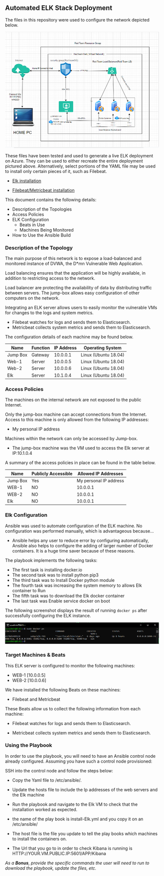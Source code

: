 ## Automated ELK Stack Deployment

The files in this repository were used to configure the network depicted below.

![](Diagrams/Network-Diagram.png)

These files have been tested and used to generate a live ELK deployment on Azure. They can be used to either recreate the entire deployment pictured above. Alternatively, select portions of the YAML file may be used to install only certain pieces of it, such as Filebeat.

  - [Elk installation]( https://github.com/Nikkighadimi/ELK--project/blob/main/ansible/install-Elk.yml.txt#L1)
  
  - [Filebeat/Metricbeat installation]( https://github.com/Nikkighadimi/ELK--project/blob/main/ansible/Filebeat-Metricbeat.yml.txt )

This document contains the following details:
- Description of the Topologies
- Access Policies
- ELK Configuration
  - Beats in Use
  - Machines Being Monitored
- How to Use the Ansible Build


### Description of the Topology

The main purpose of this network is to expose a load-balanced and monitored instance of DVWA, the D*mn Vulnerable Web Application.

Load balancing ensures that the application will be highly available, in addition to restricting access to the network.

Load balancer are protecting the availability of data by distributing traffic between servers. The jump-box allows easy configuration of other computers on the network. 

Integrating an ELK server allows users to easily monitor the vulnerable VMs for changes to the logs and system metrics.
- Filebeat watches for logs and sends them to Elasticsearch.
- Metricbeat collects system metrics and sends them to Elasticsearch.

The configuration details of each machine may be found below.

| Name     | Function | IP Address | Operating System     |
|----------|----------|------------|----------------------|
| Jump Box | Gateway  | 10.0.0.1   | Linux (Ubuntu 18.04) |
| Web-1    | Server   | 10.0.0.5   | Linux (Ubuntu 18.04) |
| Web-2    | Server   | 10.0.0.6   | Linux (Ubuntu 18.04) |
| Elk      | Server   | 10.1.0.4   | Linux (Ubuntu 18.04) |

### Access Policies

The machines on the internal network are not exposed to the public Internet. 

Only the jump-box machine can accept connections from the Internet. Access to this machine is only allowed from the following IP addresses:
- My personal IP address

Machines within the network can only be accessed by Jump-box.
- The jump-box machine was the VM used to access the Elk server at IP:10.1.0.4

A summary of the access policies in place can be found in the table below.

| Name     | Publicly Accessible | Allowed IP Addresses |
|----------|---------------------|----------------------|
| Jump Box | Yes                 |My personal IP address|
| WEB-1    | NO                  |  10.0.0.1            |
| WEB-2    | NO                  |  10.0.0.1            |
| Elk      | NO                  |  10.0.0.1            |


### Elk Configuration

Ansible was used to automate configuration of the ELK machine. No configuration was performed manually, which is advantageous because...
- Ansible helps any user to reduce error by configuring automatically, Ansible also helps to configure the adding of larger number of Docker containers. It is a huge time saver because of these reasons.

The playbook implements the following tasks:
* The first task is installing docker.io 
* The second task was to install python pip3
* The third task was to Install Docker python module
* The fourth task was increasing the system memory to allows Elk container to Run
* The fifth task was to download the Elk docker container
* The last task was Enable service docker on boot


The following screenshot displays the result of running `docker ps` after successfully configuring the ELK instance.

![](images/Docker_PS.png)

### Target Machines & Beats
This ELK server is configured to monitor the following machines:
- WEB-1 [10.0.0.5]
- WEB-2 [10.0.0.6]

We have installed the following Beats on these machines:
- Filebeat and Metricbeat

These Beats allow us to collect the following information from each machine:
 
- Filebeat watches for logs and sends them to Elasticsearch.

- Metricbeat collects system metrics and sends them to Elasticsearch.

### Using the Playbook
In order to use the playbook, you will need to have an Ansible control node already configured. Assuming you have such a control node provisioned: 

SSH into the control node and follow the steps below:
- Copy the Yaml file to /etc/ansible/.
- Update the hosts file to include the Ip addresses of the web servers and the Elk machine

- Run the playbook and navigate to the Elk VM to check that the installation worked as expected.

- the name of the play book is install-Elk.yml and you copy it on an /etc/ansible/
- The host file is the file you update to tell the play books which machines to install the containers on.
- The Url that you go to in order to check Kibana is running is HTTP://YOUR.VM.PUBLIC.IP:5601/APP/Kibana 

_As a **Bonus**, provide the specific commands the user will need to run to download the playbook, update the files, etc._
